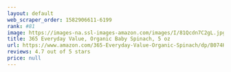 ```yaml
---
layout: default 
﻿web_scraper_order: 1582906611-6199
rank: #81
image: https://images-na.ssl-images-amazon.com/images/I/81Qcdn7C2gL.jpg
title: 365 Everyday Value, Organic Baby Spinach, 5 oz
url: https://www.amazon.com/365-Everyday-Value-Organic-Spinach/dp/B074H4WRNG/ref=zg_mw_grocery_81?_encoding=UTF8&psc=1&refRID=XTVGWZMF6K6B536217C1
reviews: 4.7 out of 5 stars
price: null
---
```

